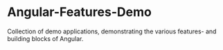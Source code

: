# Angular-Features-Demo

Collection of demo applications, demonstrating the various features- and building blocks of Angular.
